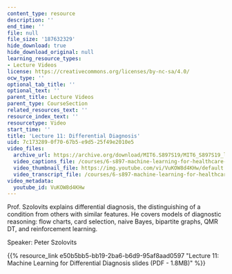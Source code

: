 ```yaml
---
content_type: resource
description: ''
end_time: ''
file: null
file_size: '187632329'
hide_download: true
hide_download_original: null
learning_resource_types:
- Lecture Videos
license: https://creativecommons.org/licenses/by-nc-sa/4.0/
ocw_type: ''
optional_tab_title: ''
optional_text: ''
parent_title: Lecture Videos
parent_type: CourseSection
related_resources_text: ''
resource_index_text: ''
resourcetype: Video
start_time: ''
title: 'Lecture 11: Differential Diagnosis'
uid: 7c173289-0f70-67b5-e9d5-25f49e2010e5
video_files:
  archive_url: https://archive.org/download/MIT6.S897S19/MIT6_S897S19_lec11_300k.mp4
  video_captions_file: /courses/6-s897-machine-learning-for-healthcare-spring-2019/e896d05ac0725a65879909cacca1d5e9_VuKOW8d4KHw.vtt
  video_thumbnail_file: https://img.youtube.com/vi/VuKOW8d4KHw/default.jpg
  video_transcript_file: /courses/6-s897-machine-learning-for-healthcare-spring-2019/8d422297e311ad166f86725339d03ebe_VuKOW8d4KHw.pdf
video_metadata:
  youtube_id: VuKOW8d4KHw
---
```


Prof. Szolovits explains differential diagnosis, the distinguishing of a condition from others with similar features. He covers models of diagnostic reasoning: flow charts, card selection, naive Bayes, bipartite graphs, QMR DT, and reinforcement learning.

Speaker: Peter Szolovits

{{% resource_link e50b5bb5-bb19-2ba6-b6d9-95af8aad0597 "Lecture 11: Machine Learning for Differential Diagnosis slides (PDF - 1.8MB)" %}}

